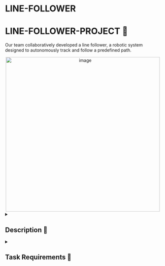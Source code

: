 # LINE-FOLLOWER
# LINE-FOLLOWER-PROJECT 🥥
Our team collaboratively developed a line follower, a robotic system designed to autonomously track and follow a predefined path.

<div align="center">  
  <img width="500" alt="image" src="https://github.com/anacimpeanu/LINE-FOLLOWER-PROJECT/assets/115561036/7f43ab6b-a372-4c05-9c6d-a2cc1311ac0a">
</div>

<details>
  <summary>
    <h2> Description 🥥 </h2>
  </summary>

                      Our Malibu team teamed up for an exciting project – creating a smart robot known as a line follower ( Zambila ). 
                      The three of us carefully crafted this cool robot. 
                      Our main goal? To make a robot that could follow a black line on a different-colored surface all on its own. 
                      The challenge was to guide it through a set path and finish in under 20 seconds. 
                      We nailed it by combining sensors, precise building, and clever programming. 
                      Our line follower not only met the tough requirements but also showcased the awesome skills and teamwork within the Malibu crew!
                      
</details>
<details>
  <summary> 
     <h2> Task Requirements 🥥 </h2>
  </summary>
  
  <details>
  <summary> 
     <h3>Components 🥥 </h3>
  </summary>
    
  ### Components 
            • Arduino Uno Board ⌨️
            • Zip-ties
            • LiPo battery
            • Wheels
            • Wires for the line sensor (female-male)
            • QTR-8A reflectance sensor, along with screws 
            • Ball caster
            • Chassis (DIY)
            • Breadboard - medium 
            • L293D motor driver
            • DC motors - 2
  </details>
  
  <details>
  <summary> 
     <h3> Design 🥥 </h3>
  </summary>
    
    🌴 Our line follower's setup is pretty cool and practical. We used an Arduino Uno Board as the brain, hooked up to a DIY chassis that we cut ourselves to fit two DC motors. These motors run on a LiPo battery, giving our robot the power it needs.

    🌴 To keep it on track, we installed a QTR-8A reflectance sensor and fixed it in place with screws. The wheels help it move around smoothly, and we added a ball caster for balance.

    🌴  We kept things tidy with female-male wires for the line sensor and used a medium-sized breadboard for connections. The L293D motor driver takes care of the motor functions, and zip-ties keep everything neat.

    🌴 We got a bit creative with the design, giving our robot a personalized touch by adding a custom chassis with the license plate "PH 13 ZBN." We named it 'Zambila' and went for a Californian vibe to match our Malibu team's spirit. So, our line follower not only works great but also looks pretty cool!
  
  ### TEAM 
      Ana - Maria Cimpeanu
      Nicoleta Carmen Iova
      Artemis Constantina Tismanaru ( Tina )
      Name : MALIBU 
  </details>

 
<details>
  <summary> 
     <h2> Best time 🌴 </h2>
  </summary>
  That's awesome! Zambila's best time was around 18.24 seconds, if I remember correctly. It surprised us so much that it worked so well that we didn't even get a chance to film it in action. The excitement of seeing it perform brilliantly took us by surprise! 🚗✨
</details>

<details>
  <summary>
  <h2>🕹 Electronic scheme: </h2>
  </summary>
  
- Laboratory source
<div align="center">  
<img width="400" alt="image" src="https://github.com/anacimpeanu/LINE-FOLLOWER-PROJECT/assets/115561036/1b159279-b95c-4c7f-8394-82a1c711266c">

<img width="400" alt="image" src="https://github.com/anacimpeanu/LINE-FOLLOWER-PROJECT/assets/115561036/5c4a1744-5096-4459-8f49-200be9d01af6">

</div>

</details>

<details>
  <summary>
<h2>📸 Zambila </h2>
  </summary>
<img width="300" alt="image" src="https://github.com/anacimpeanu/LINE-FOLLOWER-PROJECT/assets/115561036/cc36976d-97a7-4cc1-b856-d143a856b5be">
<img width="300" alt="image" src="https://github.com/anacimpeanu/LINE-FOLLOWER-PROJECT/assets/115561036/bcaaf5a9-cb40-4d85-85bf-36c2da39458a">

<img width="300" alt="image" src="https://github.com/anacimpeanu/LINE-FOLLOWER-PROJECT/assets/115561036/bfd30a8d-2404-4026-8f41-00bd22bdbdb8">
<div align="center">  
<img width="500" alt="image" src="https://github.com/anacimpeanu/LINE-FOLLOWER-PROJECT/assets/115561036/51f9f993-7c2b-4aae-9d63-e3d3314ce919">
</div>
</details>

### 📽 Video : [ LINE FOLLOWER 🌴 ](https://youtu.be/r3CJOg_bMIA)
### 🖥 Code : [ The Code 🌴 ](https://github.com/tinutzaa/LINE-FOLLOWER/blob/main/lf_bun.ino)

